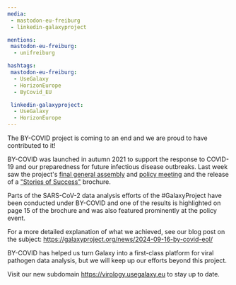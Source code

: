 ```yaml
---
media:
 - mastodon-eu-freiburg
 - linkedin-galaxyproject

mentions:
 mastodon-eu-freiburg:
  - unifreiburg

hashtags:
 mastodon-eu-freiburg:
  - UseGalaxy
  - HorizonEurope
  - ByCovid_EU

 linkedin-galaxyproject:
  - UseGalaxy
  - HorizonEurope
---
```

The BY-COVID project is coming to an end and we are proud to have contributed to it!

BY-COVID was launched in autumn 2021 to support the response to COVID-19 and our preparedness for future infectious disease outbreaks.
Last week saw the project's [final general assembly](https://www.linkedin.com/posts/by-covid_infectiousdiseases-horizoneurope-activity-7239227812895760384-_3lk) and [policy meeting](https://www.linkedin.com/posts/by-covid_openscience-pandemics-openscience-activity-7239657006670704640-EShC) and the release of a ["Stories of Success"](https://by-covid.org/news/by-covid-success-story/) brochure.


Parts of the SARS-CoV-2 data analysis efforts of the #GalaxyProject have been conducted under BY-COVID and one of the results is highlighted on page 15 of the brochure and was also featured prominently at the policy event.

For a more detailed explanation of what we achieved, see our blog post on the subject: https://galaxyproject.org/news/2024-09-16-by-covid-eol/


BY-COVID has helped us turn Galaxy into a first-class platform for viral pathogen data analysis, but we will keep up our efforts beyond this project.

Visit our new subdomain https://virology.usegalaxy.eu to stay up to date.
